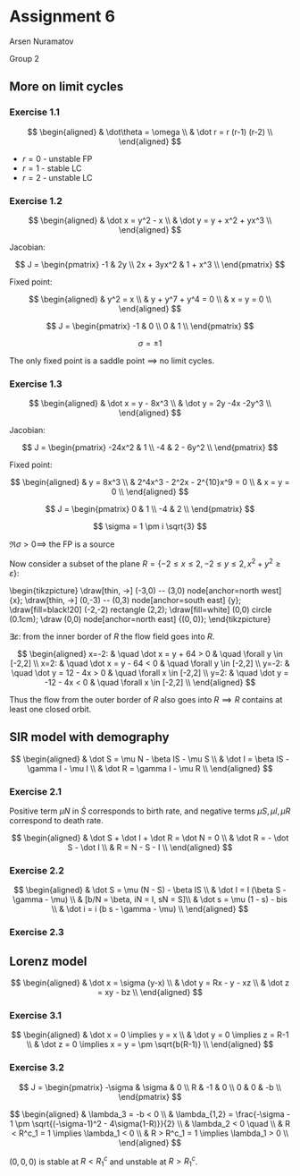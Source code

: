 
# Assignment 6

Arsen Nuramatov

Group 2

## More on limit cycles

### Exercise 1.1

$$
\begin{aligned}
& \dot\theta = \omega    \\
& \dot r = r (r-1) (r-2) \\
\end{aligned}
$$

- $r=0$ - unstable FP
- $r=1$ - stable LC
- $r=2$ - unstable LC

### Exercise 1.2

$$
\begin{aligned}
& \dot x = y^2 - x        \\
& \dot y = y + x^2 + yx^3 \\
\end{aligned}
$$

Jacobian:

$$
J = \begin{pmatrix}
-1         & 2y      \\
2x + 3yx^2 & 1 + x^3 \\
\end{pmatrix}
$$

Fixed point:

$$
\begin{aligned}
& y^2 = x           \\
& y + y^7 + y^4 = 0 \\
& x = y = 0         \\
\end{aligned}
$$

$$
J = \begin{pmatrix}
-1         & 0       \\
0          & 1       \\
\end{pmatrix}
$$

$$
\sigma = \pm 1
$$

The only fixed point is a saddle point $\implies$ no limit cycles.

### Exercise 1.3

$$
\begin{aligned}
& \dot x = y - 8x^3     \\
& \dot y = 2y -4x -2y^3 \\
\end{aligned}
$$

Jacobian:

$$
J = \begin{pmatrix}
-24x^2  & 1        \\
-4      & 2 - 6y^2 \\
\end{pmatrix}
$$

Fixed point:

$$
\begin{aligned}
& y = 8x^3 \\
& 2^4x^3 - 2^2x - 2^{10}x^9 = 0 \\
& x = y = 0 \\
\end{aligned}
$$

$$
J = \begin{pmatrix}
0  & 1        \\
-4 & 2 \\
\end{pmatrix}
$$

$$
\sigma = 1 \pm i \sqrt{3}
$$

$\Re\sigma > 0 \implies$ the FP is a source

Now consider a subset of the plane 
$R = \{-2 \leq x \leq 2, -2 \leq y \leq 2, x^2 + y^2 \geq \varepsilon\}$:

\begin{tikzpicture}
 \draw[thin, ->] (-3,0) -- (3,0) node[anchor=north west] {x};
 \draw[thin, ->] (0,-3) -- (0,3) node[anchor=south east] {y};
 \draw[fill=black!20] (-2,-2) rectangle (2,2);
 \draw[fill=white] (0,0) circle (0.1cm);
 \draw (0,0) node[anchor=north east] {$(0,0)$};
\end{tikzpicture}

$\exists \varepsilon:$ from the inner border of $R$ the flow field goes 
into $R$.

$$
\begin{aligned}
x=-2: & \quad \dot x = y + 64 > 0 & \quad \forall y \in [-2,2] \\
x=2:  & \quad \dot x = y - 64 < 0 & \quad \forall y \in [-2,2] \\
y=-2: & \quad \dot y = 12 - 4x > 0 & \quad \forall x \in [-2,2] \\
y=2:  & \quad \dot y = -12 - 4x < 0 & \quad \forall x \in [-2,2] \\
\end{aligned}
$$

Thus the flow from the outer border of $R$ also goes into $R \implies R$ 
contains at least one closed orbit.

## SIR model with demography

$$
\begin{aligned}
& \dot S = \mu N - \beta IS - \mu S \\
& \dot I = \beta IS - \gamma I - \mu I \\
& \dot R = \gamma I - \mu R \\
\end{aligned}
$$

### Exercise 2.1

Positive term $\mu N$ in $\dot S$ corresponds to birth rate, and negative 
terms $\mu S, \mu I, \mu R$ correspond to death rate.

$$
\begin{aligned}
& \dot S + \dot I + \dot R = \dot N = 0 \\
& \dot R = - \dot S - \dot I \\
& R = N - S - I \\
\end{aligned}
$$

### Exercise 2.2

$$
\begin{aligned}
& \dot S = \mu (N - S) - \beta IS \\
& \dot I = I (\beta S - \gamma - \mu) \\
& [b/N = \beta, iN = I, sN = S]\\
& \dot s = \mu (1 - s) - bis \\
& \dot i = i (b s - \gamma - \mu) \\
\end{aligned}
$$

### Exercise 2.3

## Lorenz model

$$
\begin{aligned}
& \dot x = \sigma (y-x) \\
& \dot y = Rx - y - xz \\
& \dot z = xy - bz \\
\end{aligned}
$$

### Exercise 3.1

$$
\begin{aligned}
& \dot x = 0 \implies y = x \\
& \dot y = 0 \implies z = R-1 \\
& \dot z = 0 \implies x = y = \pm \sqrt{b(R-1)} \\
\end{aligned}
$$

### Exercise 3.2

$$
J = \begin{pmatrix}
-\sigma & \sigma & 0  \\
R       & -1     & 0  \\
0       & 0      & -b \\
\end{pmatrix}
$$

$$
\begin{aligned}
& \lambda_3 = -b < 0 \\
& \lambda_{1,2} = 
\frac{-\sigma - 1 \pm \sqrt{(-\sigma-1)^2 - 4\sigma(1-R)}}{2} \\
& \lambda_2 < 0 \quad \\
& R < R^c_1 = 1 \implies \lambda_1 < 0 \\
& R > R^c_1 = 1 \implies \lambda_1 > 0 \\
\end{aligned}
$$

$(0,0,0)$ is stable at $R < R^c_1$ and unstable at $R > R^c_1$.
